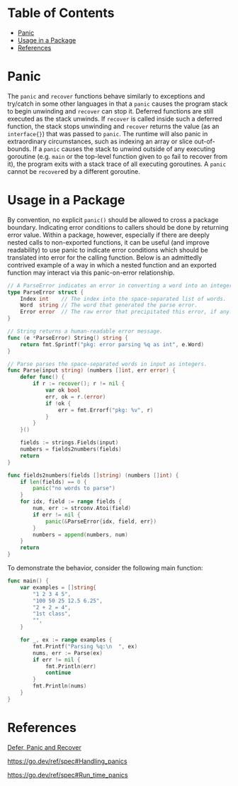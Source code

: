 Table of Contents
=================

+ [Panic](#panic)
+ [Usage in a Package](#usage-in-a-package)
+ [References](#references)

# Panic

The `panic` and `recover` functions behave similarly to exceptions and try/catch in some other languages in that a `panic` causes the program stack to begin unwinding and `recover` can stop it. Deferred functions are still executed as the stack unwinds. If `recover` is called inside such a deferred function, the stack stops unwinding and `recover` returns the value (as an `interface{}`) that was passed to `panic`. The runtime will also panic in extraordinary circumstances, such as indexing an array or slice out-of-bounds.  If a `panic` causes the stack to unwind outside of any executing goroutine (e.g. `main` or the top-level function given to `go` fail to recover from it), the program exits with a stack trace of all executing goroutines. A `panic` cannot be `recover`ed by a different goroutine.

# Usage in a Package

By convention, no explicit `panic()` should be allowed to cross a package boundary. Indicating error conditions to callers should be done by returning error value. Within a package, however, especially if there are deeply nested calls to non-exported functions, it can be useful (and improve readability) to use panic to indicate error conditions which should be translated into error for the calling function. Below is an admittedly contrived example of a way in which a nested function and an exported function may interact via this panic-on-error relationship.

```go
// A ParseError indicates an error in converting a word into an integer.
type ParseError struct {
	Index int    // The index into the space-separated list of words.
	Word  string // The word that generated the parse error.
	Error error  // The raw error that precipitated this error, if any.
}

// String returns a human-readable error message.
func (e *ParseError) String() string {
	return fmt.Sprintf("pkg: error parsing %q as int", e.Word)
}

// Parse parses the space-separated words in input as integers.
func Parse(input string) (numbers []int, err error) {
	defer func() {
		if r := recover(); r != nil {
			var ok bool
			err, ok = r.(error)
			if !ok {
				err = fmt.Errorf("pkg: %v", r)
			}
		}
	}()

	fields := strings.Fields(input)
	numbers = fields2numbers(fields)
	return
}

func fields2numbers(fields []string) (numbers []int) {
	if len(fields) == 0 {
		panic("no words to parse")
	}
	for idx, field := range fields {
		num, err := strconv.Atoi(field)
		if err != nil {
			panic(&ParseError{idx, field, err})
		}
		numbers = append(numbers, num)
	}
	return
}
```

To demonstrate the behavior, consider the following main function:
```go
func main() {
	var examples = []string{
		"1 2 3 4 5",
		"100 50 25 12.5 6.25",
		"2 + 2 = 4",
		"1st class",
		"",
	}

	for _, ex := range examples {
		fmt.Printf("Parsing %q:\n  ", ex)
		nums, err := Parse(ex)
		if err != nil {
			fmt.Println(err)
			continue
		}
		fmt.Println(nums)
	}
}
```

# References
[Defer, Panic and Recover](https://go.dev/blog/defer-panic-and-recover)

https://go.dev/ref/spec#Handling_panics

https://go.dev/ref/spec#Run_time_panics
